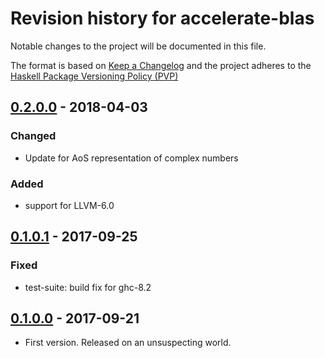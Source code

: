 # Revision history for accelerate-blas

Notable changes to the project will be documented in this file.

The format is based on [Keep a Changelog](http://keepachangelog.com/) and the
project adheres to the [Haskell Package Versioning
Policy (PVP)](https://pvp.haskell.org)


## [0.2.0.0] - 2018-04-03
### Changed
  * Update for AoS representation of complex numbers

### Added
  * support for LLVM-6.0

## [0.1.0.1] - 2017-09-25
### Fixed
  * test-suite: build fix for ghc-8.2

## [0.1.0.0] - 2017-09-21
  * First version. Released on an unsuspecting world.


[0.2.0.0]:          https://github.com/tmcdonell/accelerate-blas/compare/0.1.0.1...0.2.0.0
[0.1.0.1]:          https://github.com/tmcdonell/accelerate-blas/compare/0.1.0.0...0.1.0.1
[0.1.0.0]:          https://github.com/tmcdonell/accelerate-blas/compare/4c89f4e6c62b8de3f37855ab2e4d27046b2495b2...0.1.0.0

